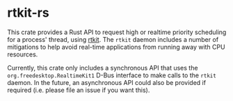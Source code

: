 # rtkit-rs

This crate provides a Rust API to request high or realtime priority scheduling
for a process' thread, using [rtkit](https://github.com/heftig/rtkit). The
`rtkit` daemon includes a number of mitigations to help avoid real-time
applications from running away with CPU resources.

Currently, this crate only includes a synchronous API that uses the
`org.freedesktop.RealtimeKit1` D-Bus interface to make calls to the `rtkit`
daemon. In the future, an asynchronous API could also be provided if required
(i.e. please file an issue if you want this).
